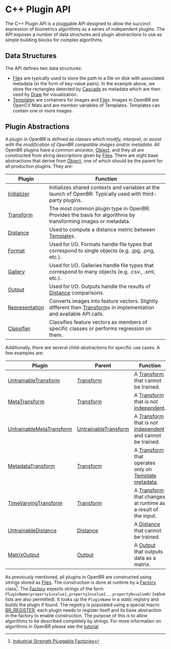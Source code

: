 # C++ Plugin API

The C++ Plugin API is a pluggable API designed to allow the succinct expression of biometrics algorithms as a series of independent plugins. The API exposes a number of data structures and plugin abstractions to use as simple building blocks for complex algorithms.

## Data Structures

The API defines two data structures:

* [File](cpp_api/file/file.md)s are typically used to store the path to a file on disk with associated metadata (in the form of key-value pairs). In the example above, we store the rectangles detected by [Cascade](../plugin_docs/metadata.md#cascadetransform) as metadata which are then used by [Draw](../plugin_docs/gui.md#drawtransform) for visualization.
* [Template](cpp_api/template/template.md)s are containers for images and [File](cpp_api/file/file.md)s. Images in OpenBR are OpenCV Mats and are member variables of Templates. Templates can contain one or more images.

## Plugin Abstractions

A plugin in OpenBR is defined as *classes which modify, interpret, or assist with the modification of OpenBR compatible images and/or metadata*. All OpenBR plugins have a common ancestor, [Object](cpp_api/object/object.md), and they all are constructed from string descriptions given by [Files](cpp_api/file/file.md). There are eight base abstractions that derive from [Object](cpp_api/object/object.md), one of which should be the parent for all production plugins. They are:

Plugin | Function
--- | ---
[Initializer](cpp_api/initializer/initializer.md) | Initializes shared contexts and variables at the launch of OpenBR. Typically used with third-party plugins.
[Transform](cpp_api/transform/transform.md) | The most common plugin type in OpenBR. Provides the basis for algorithms by transforming images or metadata.
[Distance](cpp_api/distance/distance.md) | Used to compute a distance metric between [Template](cpp_api/template/template.md)s.
[Format](cpp_api/format/format.md) | Used for I/O. Formats handle file types that correspond to single objects (e.g. .jpg, .png, etc.).
[Gallery](cpp_api/gallery/gallery.md) | Used for I/O. Galleries handle file types that correspond to many objects (e.g. .csv., .xml, etc.).
[Output](cpp_api/output/output.md) | Used for I/O. Outputs handle the results of [Distance](cpp_api/distance/distance.md) comparisons.
[Representation](cpp_api/representation/representation.md) | Converts images into feature vectors. Slightly different then [Transform](cpp_api/transform/transform.md)s in implementation and available API calls.
[Classifier](cpp_api/classifier/classifier.md) | Classifies feature vectors as members of specific classes or performs regression on them.

 Additionally, there are several child-abstractions for specific use cases. A few examples are:

 Plugin | Parent | Function
 --- | --- | ---
 [UntrainableTransform](cpp_api/untrainabletransform/untrainabletransform.md) | [Transform](cpp_api/transform/transform.md) | A [Transform](cpp_api/transform/transform.md) that cannot be trained.
 [MetaTransform](cpp_api/metatransform/metatransform.md) | [Transform](cpp_api/transform/transform.md)  | A [Transform](cpp_api/transform/transform.md) that is *not* [independent](cpp_api/transform/members.md#independent).
 [UntrainableMetaTransform](cpp_api/untrainablemetatransform/untrainablemetatransform.md) | [UntrainableTransform](cpp_api/untrainabletransform/untrainabletransform.md) | A [Transform](cpp_api/transform/transform.md) that is *not* [independent](cpp_api/transform/members.md#independent) and cannot be trained.
 [MetadataTransform](cpp_api/metadatatransform/metadatatransform.md) | [Transform](cpp_api/transform/transform.md) | A [Transform](cpp_api/transform/transform.md) that operates only on [Template](cpp_api/template/template.md) [metadata](cpp_api/template/members.md#file).
 [TimeVaryingTransform](cpp_api/timevaryingtransform/timevaryingtransform.md) | [Transform](cpp_api/transform/transform.md) | A [Transform](cpp_api/transform/transform.md) that changes at runtime as a result of the input.
 [UntrainableDistance](cpp_api/untrainabledistance/untrainabledistance.md) | [Distance](cpp_api/distance/distance.md) | A [Distance](cpp_api/distance/distance.md) that cannot be trained.
 [MatrixOutput](cpp_api/matrixoutput/matrixoutput.md) | [Output](cpp_api/output/output.md) | A [Output](cpp_api/output/output.md) that outputs data as a matrix.

 As previously mentioned, all plugins in OpenBR are constructed using strings stored as [Files](cpp_api/file/file.md). The construction is done at runtime by a [Factory](cpp_api/factory/factory.md) class[^1]. The [Factory](cpp_api/factory/factory.md) expects strings of the form `PluginName(property1=value1,property2=value2...propertyN=valueN)` (value lists are also permitted). It looks up the `PluginName` in a static registry and builds the plugin if found. The registry is populated using a special macro [BR_REGISTER](cpp_api/factory/macros.md#br_register); each plugin needs to register itself and its base abstraction in the factory to enable construction. The purpose of this is to allow algorithms to be described completely by strings. For more information on algorithms in OpenBR please see the [tutorial](../tutorials.md#algorithms-in-openbr)

[^1]: [Industrial Strength Pluggable Factories](https://adtmag.com/articles/2000/09/25/industrial-strength-pluggable-factories.aspx)
